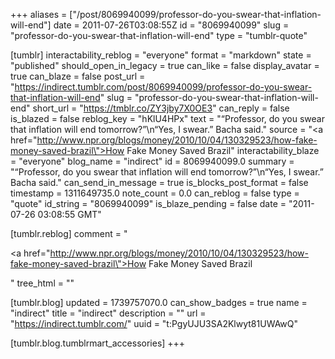 +++
aliases = ["/post/8069940099/professor-do-you-swear-that-inflation-will-end"]
date = 2011-07-26T03:08:55Z
id = "8069940099"
slug = "professor-do-you-swear-that-inflation-will-end"
type = "tumblr-quote"

[tumblr]
interactability_reblog = "everyone"
format = "markdown"
state = "published"
should_open_in_legacy = true
can_like = false
display_avatar = true
can_blaze = false
post_url = "https://indirect.tumblr.com/post/8069940099/professor-do-you-swear-that-inflation-will-end"
slug = "professor-do-you-swear-that-inflation-will-end"
short_url = "https://tmblr.co/ZY3jby7X0OE3"
can_reply = false
is_blazed = false
reblog_key = "hKlU4HPx"
text = "“Professor, do you swear that inflation will end tomorrow?”\n“Yes, I swear.” Bacha said."
source = "<a href=\"http://www.npr.org/blogs/money/2010/10/04/130329523/how-fake-money-saved-brazil\">How Fake Money Saved Brazil</a>"
interactability_blaze = "everyone"
blog_name = "indirect"
id = 8069940099.0
summary = "“Professor, do you swear that inflation will end tomorrow?”\n“Yes, I swear.” Bacha said."
can_send_in_message = true
is_blocks_post_format = false
timestamp = 1311649735.0
note_count = 0.0
can_reblog = false
type = "quote"
id_string = "8069940099"
is_blaze_pending = false
date = "2011-07-26 03:08:55 GMT"

[tumblr.reblog]
comment = "<p><a href=\"http://www.npr.org/blogs/money/2010/10/04/130329523/how-fake-money-saved-brazil\">How Fake Money Saved Brazil</a></p>"
tree_html = ""

[tumblr.blog]
updated = 1739757070.0
can_show_badges = true
name = "indirect"
title = "indirect"
description = ""
url = "https://indirect.tumblr.com/"
uuid = "t:PgyUJU3SA2Klwyt81UWAwQ"

[tumblr.blog.tumblrmart_accessories]
+++
